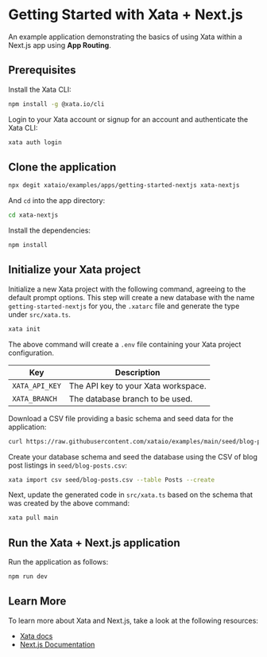 # Getting Started with Xata + Next.js

An example application demonstrating the basics of using Xata within a Next.js app using **App Routing**.

## Prerequisites

Install the Xata CLI:

```sh
npm install -g @xata.io/cli
```

Login to your Xata account or signup for an account and authenticate the Xata CLI:

```sh
xata auth login
```

## Clone the application

```bash
npx degit xataio/examples/apps/getting-started-nextjs xata-nextjs
```

And `cd` into the app directory:

```sh
cd xata-nextjs
```

Install the dependencies:

```sh
npm install
```

## Initialize your Xata project

Initialize a new Xata project with the following command, agreeing to the default prompt options.
This step will create a new database with the name `getting-started-nextjs` for you, the `.xatarc` file and generate the type under `src/xata.ts`.

```sh
xata init
```

The above command will create a `.env` file containing your Xata project configuration.

| Key            | Description                         |
| -------------- | ----------------------------------- |
| `XATA_API_KEY` | The API key to your Xata workspace. |
| `XATA_BRANCH`  | The database branch to be used.     |

Download a CSV file providing a basic schema and seed data for the application:

```sh
curl https://raw.githubusercontent.com/xataio/examples/main/seed/blog-posts.csv --create-dirs -o seed/blog-posts.csv
```

Create your database schema and seed the database using the CSV of blog post listings in `seed/blog-posts.csv`:

```sh
xata import csv seed/blog-posts.csv --table Posts --create
```

Next, update the generated code in `src/xata.ts` based on the schema that was created by the above command:

```sh
xata pull main
```

## Run the Xata + Next.js application

Run the application as follows:

```sh
npm run dev
```

## Learn More

To learn more about Xata and Next.js, take a look at the following resources:

- [Xata docs](https://xata.io/docs)
- [Next.js Documentation](https://nextjs.org/docs)

